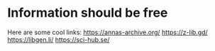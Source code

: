 # Information should be free

Here are some cool links:
<https://annas-archive.org/>
<https://z-lib.gd/>
<https://libgen.li/>
<https://sci-hub.se/>
